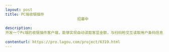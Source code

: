 ```yaml
---                
layout: post       
title: PC端收银插件
                                招募中
           
description: 
开发一个Pc端的收银插件客户端，能够实现自动读取客显金额，与扫码枪交互读取用户条码信息，与后台支付系统交互下单支付。后台支付系统已具备。
     
contenturl: https://pro.lagou.com/project/6319.html      
---                 
```

